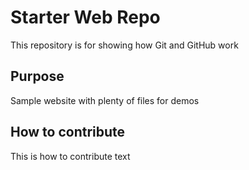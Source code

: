 # Starter Web Repo

This repository is for showing how Git and GitHub work

## Purpose

Sample website with plenty of files for demos

## How to contribute
This is how to contribute text